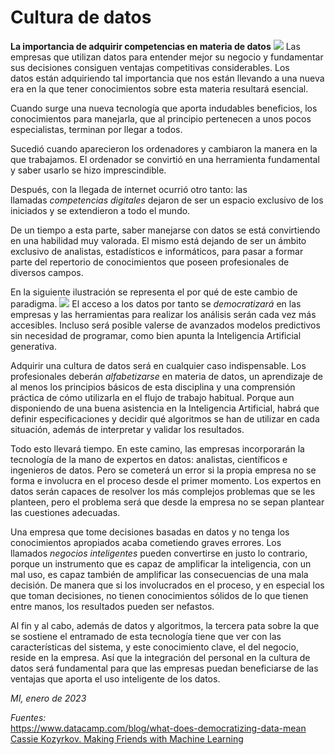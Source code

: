 # Cultura de datos
**La importancia de adquirir competencias en materia de datos** 
![](img/competencias.png)
Las empresas que utilizan datos para entender mejor su negocio y fundamentar sus decisiones consiguen ventajas competitivas considerables. Los datos están adquiriendo tal importancia que nos están llevando a una nueva era en la que tener conocimientos sobre esta materia resultará esencial.

Cuando surge una nueva tecnología que aporta indudables beneficios, los conocimientos para manejarla, que al principio pertenecen a unos pocos especialistas, terminan por llegar a todos.

Sucedió cuando aparecieron los ordenadores y cambiaron la manera en la que trabajamos. El ordenador se convirtió en una herramienta fundamental y saber usarlo se hizo imprescindible.

Después, con la llegada de internet ocurrió otro tanto: las llamadas _competencias digitales_ dejaron de ser un espacio exclusivo de los iniciados y se extendieron a todo el mundo.

De un tiempo a esta parte, saber manejarse con datos se está convirtiendo en una habilidad muy valorada. El mismo está dejando de ser un ámbito exclusivo de analistas, estadísticos e informáticos, para pasar a formar parte del repertorio de conocimientos que poseen profesionales de diversos campos.

En la siguiente ilustración se representa el por qué de este cambio de paradigma.
![](img/flujo.png)
El acceso a los datos por tanto se *democratizará* en las empresas y las herramientas para realizar los análisis serán cada vez más accesibles. Incluso será posible valerse de avanzados modelos predictivos sin necesidad de programar, como bien apunta la Inteligencia Artificial generativa.

Adquirir una cultura de datos será en cualquier caso indispensable. Los profesionales deberán *alfabetizarse* en materia de datos, un aprendizaje de al menos los principios básicos de esta disciplina y una comprensión práctica de cómo utilizarla en el flujo de trabajo habitual. Porque aun disponiendo de una buena asistencia en la Inteligencia Artificial, habrá que definir especificaciones y decidir qué algoritmos se han de utilizar en cada situación, además de interpretar y validar los resultados.

Todo esto llevará tiempo. En este camino, las empresas incorporarán la tecnología de la mano de expertos en datos: analistas, científicos e ingenieros de datos. Pero se cometerá un error si la propia empresa no se forma e involucra en el proceso desde el primer momento. Los expertos en datos serán capaces de resolver los más complejos problemas que se les planteen, pero el problema será que desde la empresa no se sepan plantear las cuestiones adecuadas.

Una empresa que tome decisiones basadas en datos y no tenga los conocimientos apropiados acaba cometiendo graves errores. Los llamados _negocios inteligentes_ pueden convertirse en justo lo contrario, porque un instrumento que es capaz de amplificar la inteligencia, con un mal uso, es capaz también de amplificar las consecuencias de una mala decisión. De manera que si los involucrados en el proceso, y en especial los que toman decisiones, no tienen conocimientos sólidos de lo que tienen entre manos, los resultados pueden ser nefastos.

Al fin y al cabo, además de datos y algoritmos, la tercera pata sobre la que se sostiene el entramado de esta tecnología tiene que ver con las características del sistema, y este conocimiento clave, el del negocio, reside en la empresa. Así que la integración del personal en la cultura de datos será fundamental para que las empresas puedan beneficiarse de las ventajas que aporta el uso inteligente de los datos.

*MI, enero de 2023* 

*Fuentes:*   
https://www.datacamp.com/blog/what-does-democratizing-data-mean    
[Cassie Kozyrkov. Making Friends with Machine Learning](https://www.youtube.com/watch?v=1vkb7BCMQd0&list=PLRKtJ4IpxJpB_2ei8-5eWU31EZ6uSj9_s&index=7)
